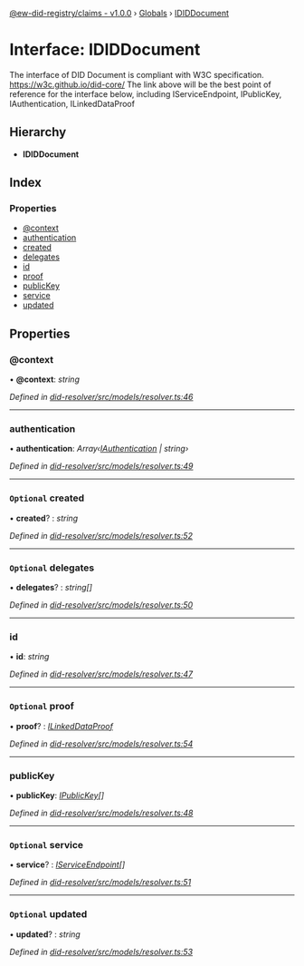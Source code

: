 [@ew-did-registry/claims - v1.0.0](../README.md) › [Globals](../globals.md) › [IDIDDocument](ididdocument.md)

# Interface: IDIDDocument

The interface of DID Document is compliant with W3C specification.
https://w3c.github.io/did-core/
The link above will be the best point of reference for the interface below, including
IServiceEndpoint, IPublicKey, IAuthentication, ILinkedDataProof

## Hierarchy

* **IDIDDocument**

## Index

### Properties

* [@context](ididdocument.md#@context)
* [authentication](ididdocument.md#authentication)
* [created](ididdocument.md#optional-created)
* [delegates](ididdocument.md#optional-delegates)
* [id](ididdocument.md#id)
* [proof](ididdocument.md#optional-proof)
* [publicKey](ididdocument.md#publickey)
* [service](ididdocument.md#optional-service)
* [updated](ididdocument.md#optional-updated)

## Properties

###  @context

• **@context**: *string*

*Defined in [did-resolver/src/models/resolver.ts:46](https://github.com/energywebfoundation/ew-did-registry/blob/d64ff0f/packages/did-resolver/src/models/resolver.ts#L46)*

___

###  authentication

• **authentication**: *Array‹[IAuthentication](iauthentication.md) | string›*

*Defined in [did-resolver/src/models/resolver.ts:49](https://github.com/energywebfoundation/ew-did-registry/blob/d64ff0f/packages/did-resolver/src/models/resolver.ts#L49)*

___

### `Optional` created

• **created**? : *string*

*Defined in [did-resolver/src/models/resolver.ts:52](https://github.com/energywebfoundation/ew-did-registry/blob/d64ff0f/packages/did-resolver/src/models/resolver.ts#L52)*

___

### `Optional` delegates

• **delegates**? : *string[]*

*Defined in [did-resolver/src/models/resolver.ts:50](https://github.com/energywebfoundation/ew-did-registry/blob/d64ff0f/packages/did-resolver/src/models/resolver.ts#L50)*

___

###  id

• **id**: *string*

*Defined in [did-resolver/src/models/resolver.ts:47](https://github.com/energywebfoundation/ew-did-registry/blob/d64ff0f/packages/did-resolver/src/models/resolver.ts#L47)*

___

### `Optional` proof

• **proof**? : *[ILinkedDataProof](ilinkeddataproof.md)*

*Defined in [did-resolver/src/models/resolver.ts:54](https://github.com/energywebfoundation/ew-did-registry/blob/d64ff0f/packages/did-resolver/src/models/resolver.ts#L54)*

___

###  publicKey

• **publicKey**: *[IPublicKey](ipublickey.md)[]*

*Defined in [did-resolver/src/models/resolver.ts:48](https://github.com/energywebfoundation/ew-did-registry/blob/d64ff0f/packages/did-resolver/src/models/resolver.ts#L48)*

___

### `Optional` service

• **service**? : *[IServiceEndpoint](iserviceendpoint.md)[]*

*Defined in [did-resolver/src/models/resolver.ts:51](https://github.com/energywebfoundation/ew-did-registry/blob/d64ff0f/packages/did-resolver/src/models/resolver.ts#L51)*

___

### `Optional` updated

• **updated**? : *string*

*Defined in [did-resolver/src/models/resolver.ts:53](https://github.com/energywebfoundation/ew-did-registry/blob/d64ff0f/packages/did-resolver/src/models/resolver.ts#L53)*
